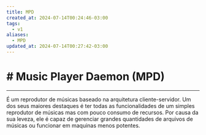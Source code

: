 ```yaml
---
title: MPD
created_at: 2024-07-14T00:24:46-03:00
tags:
  - v1
aliases:
  - MPD
updated_at: 2024-07-14T00:27:42-03:00
---
```

# # Music Player Daemon (MPD)
---
É um reprodutor de músicas baseado na arquitetura cliente-servidor. Um dos seus maiores destaques é ter todas as funcionalidades de um simples reprodutor de músicas mas com pouco consumo de recursos. Por causa da sua leveza, ele é capaz de gerenciar grandes quantidades de arquivos de músicas ou funcionar em maquinas menos potentes.
